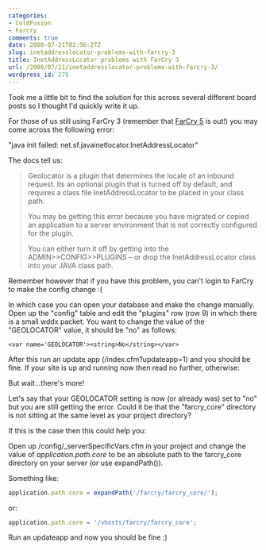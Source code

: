 ```yaml
---
categories:
- ColdFusion
- Farcry
comments: true
date: 2008-07-21T02:56:27Z
slug: inetaddresslocator-problems-with-farcry-3
title: InetAddressLocator problems with FarCry 3
url: /2008/07/21/inetaddresslocator-problems-with-farcry-3/
wordpress_id: 275
---
```


Took me a little bit to find the solution for this across several different board posts so I thought I'd quickly write it up.

For those of us still using FarCry 3 (remember that [FarCry 5](http://farcrycms.org/) is out!) you may come across the following error:

"java init failed: net.sf.javainetloca­tor.InetAddressLocat­or"

The docs tell us:

> Geolocator is a plugin that determines the locale of an inbound request. Its an optional plugin that is turned off by default, and requires a class file InetAddressLocator to be placed in your class path.
>
> You may be getting this error because you have migrated or copied an application to a server environment that is not correctly configured for the plugin.
>
> You can either turn it off by getting into the ADMIN>>CONFIG>>PLUGINS – or drop the InetAddressLocator class into your JAVA class path. 

Remember however that if you have this problem, you can't login to FarCry to make the config change :(

In which case you can open your database and make the change manually. Open up the "config" table and edit the "plugins" row (row 9) in which there is a small wddx packet. You want to change the value of the "GEOLOCATOR" value, it should be "no" as follows:

```
<var name='GEOLOCATOR'><string>No</string></var>
```

After this run an update app (/index.cfm?updateapp=1) and you should be fine. If your site is up and running now then read no further, otherwise:

But wait...there's more!

Let's say that your GEOLOCATOR setting is now (or already was) set to "no" but you are still getting the error. Could it be that the "farcry_core" directory is not sitting at the same level as your project directory?

If this is the case then this could help you:

Open up /config/_serverSpecificVars.cfm in your project and change the value of _application.path.core_ to be an absolute path to the farcry_core directory on your server (or use expandPath()).

Something like:

``` javascript
application.path.core = expandPath('/farcry/farcry_core/');
```

or:

``` javascript
application.path.core = '/vhosts/farcry/farcry_core';
```

Run an updateapp and now you should be fine :)
